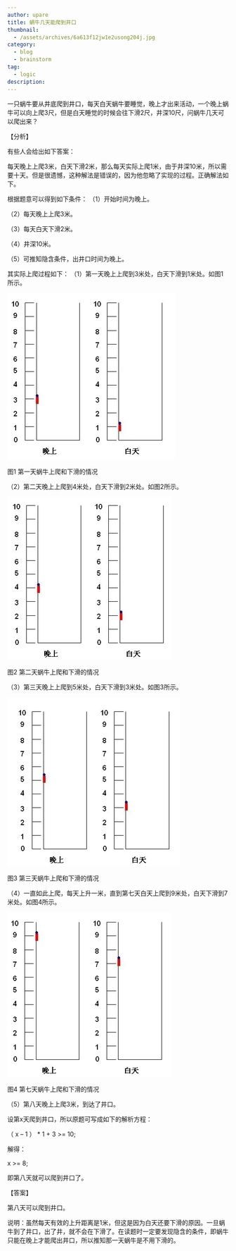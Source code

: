 ```yaml
---
author: upare
title: 蜗牛几天能爬到井口
thumbnail:
  - /assets/archives/6a613f12jw1e2usong204j.jpg
category:
  - blog
  - brainstorm
tag:
  - logic
description: 
---
```

一只蜗牛要从井底爬到井口，每天白天蜗牛要睡觉，晚上才出来活动，一个晚上蜗牛可以向上爬3尺，但是白天睡觉的时候会往下滑2尺，井深10尺，问蜗牛几天可以爬出来？

【分析】

有些人会给出如下答案：

每天晚上上爬3米，白天下滑2米，那么每天实际上爬1米，由于井深10米，所以需要十天。但是很遗憾，这种解法是错误的，因为他忽略了实现的过程。正确解法如下。

根据题意可以得到如下条件： （1）开始时间为晚上。

（2）每天晚上上爬3米。

（3）每天白天下滑2米。

（4）井深10米。

（5）可推知隐含条件，出井口时间为晚上。

其实际上爬过程如下： （1）第一天晚上上爬到3米处，白天下滑到1米处。如图1所示。

![](/assets/archives/6a613f12jw1e2usong204j.jpg)

图1 第一天蜗牛上爬和下滑的情况

（2）第二天晚上上爬到4米处，白天下滑到2米处。如图2所示。

![](/assets/archives/6a613f12jw1e2usonw3n8j.jpg)

图2 第二天蜗牛上爬和下滑的情况

（3）第三天晚上上爬到5米处，白天下滑到3米处。如图3所示。

![](/assets/archives/6a613f12jw1e2usoofzplj.jpg)

图3 第三天蜗牛上爬和下滑的情况

（4）一直如此上爬，每天上升一米，直到第七天白天上爬到9米处，白天下滑到7米处。如图4所示。

![](/assets/archives/6a613f12jw1e2usoouspjj.jpg)

图4 第七天蜗牛上爬和下滑的情况

（5）第八天晚上上爬3米，到达了井口。

设第x天爬到井口，所以原题可写成如下的解析方程：

（ x – 1 ） \* 1 + 3 &gt;= 10;

解得：

x &gt;= 8;

即第八天就可以爬到井口了。

【答案】

第八天可以爬到井口。

说明：虽然每天有效的上升距离是1米，但这是因为白天还要下滑的原因。一旦蜗牛到了井口，出了井，就不会在下滑了。在读题时一定要发现隐含的条件，即蜗牛只能在晚上才能爬出井口，所以推知那一天蜗牛是不用下滑的。